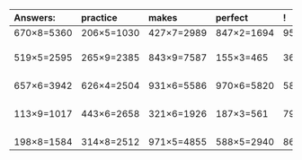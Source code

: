 | Answers: | practice | makes | perfect | ! |
| :--- | :--- | :--- | :--- | :--- |
| 670×8=5360 | 206×5=1030 | 427×7=2989 | 847×2=1694 | 953×3=2859 | 
|   |   |   |   |   | 
|   |   |   |   |   | 
|   |   |   |   |   | 
| 519×5=2595 | 265×9=2385 | 843×9=7587 | 155×3=465 | 365×3=1095 | 
|   |   |   |   |   | 
|   |   |   |   |   | 
|   |   |   |   |   | 
|   |   |   |   |   | 
| 657×6=3942 | 626×4=2504 | 931×6=5586 | 970×6=5820 | 585×3=1755 | 
|   |   |   |   |   | 
|   |   |   |   |   | 
|   |   |   |   |   | 
|   |   |   |   |   | 
| 113×9=1017 | 443×6=2658 | 321×6=1926 | 187×3=561 | 799×7=5593 | 
|   |   |   |   |   | 
|   |   |   |   |   | 
|   |   |   |   |   | 
|   |   |   |   |   | 
| 198×8=1584 | 314×8=2512 | 971×5=4855 | 588×5=2940 | 866×6=5196 | 
